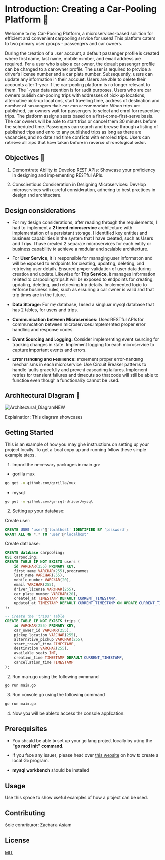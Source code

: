 # Introduction: Creating a Car-Pooling Platform 🚗
Welcome to my Car-Pooling Platform, a microservices-based solution for efficient and convenient carpooling service for users! This platform caters to two primary user groups - passengers and car owners. 

During the creation of a user account, a default passenger profile is created where first name, last name, mobile number, and email address are required. For a user who is also a car owner, the default passenger profile can be changed to a car owner profile. 
The user is required to provide a driver’s license number and a car plate number. Subsequently, users can update any information in their account. Users are able to delete their accounts after 1-year if the car-pooling platform is no longer relevant to them. The 1-year data retention is for audit purposes.
Users who are car owners publish car-pooling trips with addresses of pick-up locations, alternative pick-up locations, start traveling time, address of destination and number of passengers their car can accommodate. 
When trips are published, car owners wait for passengers to select and enrol for respective trips.
The platform assigns seats based on a first-come-first-serve basis. The car owners will be able to start trips or cancel them 30 minutes before the scheduled time. 
Passengers can search and browse through a listing of published trips and enrol to any published trips as long as there are vacancies, and no date and time conflicts with enrolled trips. 
Users can retrieve all trips that have taken before in reverse chronological order. 

## Objectives 🎯
1. Demonstrate Ability to Develop REST APIs: Showcase your proficiency in designing and implementing RESTful APIs.

2. Conscientious Consideration in Designing Microservices: Develop microservices with careful consideration, adhering to best practices in design and architecture.

## Design considerations

* For my design considerations,  after reading through the requirements, I had to implement a **2 tiered microservice** architecture with implementation of a persistant storage. I identified key entities and business capabilities in the system that I have created, such as Users and Trips. I have created 2 separate microservices for each entity or business capability to achieve a modular and scalable architecture.
  
* For **User Service**, it is responsible for managing user information and will be exposed to endpoints for creating, updating, deleting, and retrieving user details. Ensured proper validation of user data during creation and update. Likewise for **Trip Service**, it manages information related to carpooling trips.It will be exposed to endpoints for creating, updating, deleting, and retrieving trip details. Implemented logic to enforce business rules, such as ensuring a car owner is valid and that trip times are in the future.
  
* **Data Storage:** For my database, I used a singluar mysql database that has 2 tables, for users and trips.
  
* **Communication between Microservices:** Used RESTful APIs for communication between microservices.Implemented proper error handling and response codes.
  
* **Event Sourcing and Logging:** Consider implementing event sourcing for tracking changes in state. Implement logging for each microservice to capture important events and errors. 
  
* **Error Handling and Resilience:** Implement proper error-handling mechanisms in each microservice. Use Circuit Breaker patterns to handle faults gracefully and prevent cascading failures. Implement retries for transient failures and timeouts so that code will still be able to function even though a functionality cannot be used.


## Architectural Diagram 📐
![Architectural_DiagramNEW](https://github.com/Zachisastudent/ETI_Assignment-1/assets/92633277/fd38a1b3-9851-4ffa-8f56-87c15376cc51)

Explaination: This diagram showcases
<!-- GETTING STARTED -->
## Getting Started 

This is an example of how you may give instructions on setting up your project locally.
To get a local copy up and running follow these simple example steps.
1. Import the necessary packages in main.go:
* gorilla mux
```sh
go get -u github.com/gorilla/mux
```

* mysql
```sh
go get -u github.com/go-sql-driver/mysql
```

2. Setting up your database:
   
Create user:
```sql
CREATE USER 'user'@'localhost' IDENTIFIED BY 'password';
GRANT ALL ON *.* TO 'user'@'localhost'
```

Create database:
```sql
CREATE database carpooling;
USE carpooling;
CREATE TABLE IF NOT EXISTS users (
    id VARCHAR(255) PRIMARY KEY,
    first_name VARCHAR(255),programmes
    last_name VARCHAR(255),
    mobile_number VARCHAR(20),
    email VARCHAR(255),
    driver_license VARCHAR(255),
    car_plate_number VARCHAR(20),
    created_at TIMESTAMP DEFAULT CURRENT_TIMESTAMP,
    updated_at TIMESTAMP DEFAULT CURRENT_TIMESTAMP ON UPDATE CURRENT_TIMESTAMP
);

-- Create the 'trips' table
CREATE TABLE IF NOT EXISTS trips (
    id VARCHAR(255) PRIMARY KEY,
    car_owner_id VARCHAR(255),
    pickup_location VARCHAR(255),
    alternative_pickup VARCHAR(255),
    start_travel_time TIMESTAMP,
    destination VARCHAR(255),
    available_seats INT,
    creation_time TIMESTAMP DEFAULT CURRENT_TIMESTAMP,
    cancellation_time TIMESTAMP
);
```

2. Run main.go using the following command
```sh
go run main.go
```

3. Run console.go using the following command
```sh
go run main.go
```

4. Now you will be able to access the console application.

## Prerequisites

* You should be able to set up your go lang project locally by using the **"go mod init" command**.

* If you face any issues, please head over [this website](https://go.dev/doc/tutorial/getting-started) on how to create a local Go program.

* **mysql workbench** should be installed


<!-- USAGE EXAMPLES -->
## Usage

Use this space to show useful examples of how a project can be used. 





## Contributing

Sole contributor: Zacharia Aslam

## License

[MIT](https://choosealicense.com/licenses/mit/)
